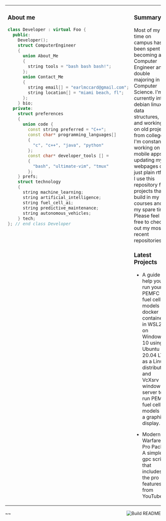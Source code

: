 <p align="center"></p>
<table><tr><td valign="top" width="50%">

### About me

```cpp
class Developer : virtual Foo {
  public:
    Developer();
    struct ComputerEngineer
    {
      union About_Me
      {
        string tools = "bash bash bash!";
      };
      union Contact_Me
      {
        string email[] = "earlmccard@gmail.com";
        string location[] = "miami beach, fl";
      };
    } bio;
  private:
    struct preferences
    {
      union code {
        const string preferred = "C++";
        const char* programming_languages[] 
        {
          "c", "c++", "java", "python"
        };
        const char* developer_tools [] =
        {
          "bash", "ultimate-vim", "tmux"
        };
    } prefs;
    struct technology
    {
      string machine_learning;
      string artificial_intelligence;
      string fuel_cell_ai;
      string predictive_maintenance;
      string autonomous_vehicles;
    } tech;
}; // end class Developer

```
</td><td valign="top" width="50%">

### Summary
<!-- blog start -->

Most of my time on campus has been spent becoming a Computer Engineer and double majoring in Computer Science. I'm currently into debian linux, data structures, and working on old projects from college. I'm constantly working on mobile apps, updating my webpages or just plain rtfm! I use this repository for projects that I build in my courses and in my spare time. Please feel free to check out my most recent repositories!

### Latest Projects

- A guide to help you run your PEMFC fuel cell models in docker containers in WSL2 on Windows 10 using Ubuntu 20.04 LTS as a Linux distribution and VcXsrv windows X server to run PEMFC fuel cell models in a graphical display.

- Modern Warfare Pro Pack: A simple gpc script that includes all the pro features from YouTube. 

<!-- blog end -->

</td></tr></table>

~<a href="https://github.com/codepunkt/codepunkt/actions">~~<img src="https://github.com/codepunkt/codepunkt/workflows/Build%20README.md/badge.svg" align="right" alt="Build README">~~</a>~

<!--
**emcca029/emcca029** is a ✨ _special_ ✨ repository because its `README.md` (this file) appears on your GitHub profile.

Here are some ideas to get you started:

- 🔭 I’m currently working on ...
- 🌱 I’m currently learning ...
- 👯 I’m looking to collaborate on ...
- 🤔 I’m looking for help with ...
- 💬 Ask me about ...
- 📫 How to reach me: ...
- 😄 Pronouns: ...
- ⚡ Fun fact: ...
-->
